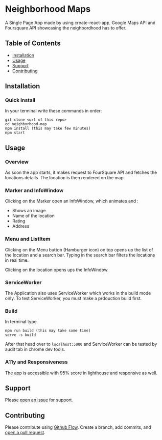# Neighborhood Maps

A Single Page App made by using create-react-app, Google Maps API and Foursquare API showcasing the neighbordhood has to offer.

## Table of Contents

- [Installation](#installation)
- [Usage](#usage)
- [Support](#support)
- [Contributing](#contributing)

## Installation

### Quick install
In your terminal write these commands in order:

```
git clone <url of this repo>
cd neighborhood-map
npm install (this may take few minutes)
npm start
```
  

## Usage

### Overview

As soon the app starts, it makes request to FourSquare API and fetches the locations details. The location is then rendered on the map. 

### Marker and InfoWindow

Clicking on the Marker open an InfoWindow, which animates and :

* Shows an image
* Name of the location
* Rating
* Address

### Menu and ListItem

Clicking on the Menu button (Hamburger icon) on top opens up the list of the location and a search bar.
Typing in the search bar filters the locations in real time.

Clicking on the location opens ups the InfoWindow. 

### ServiceWorker

The Application also uses ServiceWorker which works in the build mode only.
To test ServiceWorker, you must make a prdouction build first. 

### Build
In terminal type
```
npm run build (this may take some time)
serve -s build
```
After that head over to `localhost:5000` and ServiceWorker can be tested by audit tab in chrome dev tools.

### A11y and Responsiveness

The app is accessible with 95% score in lighthouse and responsive as well.


## Support

Please [open an issue](https://github.com/ezioda004/Google-Udacity-Scholarship/issues) for support.

## Contributing

Please contribute using [Github Flow](https://guides.github.com/introduction/flow/). Create a branch, add commits, and [open a pull request](https://github.com/ezioda004/Google-Udacity-Scholarship/pulls).